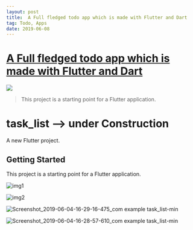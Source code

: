 ```yaml
---
layout: post
title:  A Full fledged todo app which is made with Flutter and Dart
tag: Todo, Apps
date: 2019-06-08
---
```


# [A Full fledged todo app which is made with Flutter and Dart](http://github.com/bugudiramu/TaskList) 

![](https://flutterawesome.com/content/images/2019/05/task_listx.jpg)
 
> This project is a starting point for a Flutter application.

 
# task_list --> under Construction

A new Flutter project.

## Getting Started

This project is a starting point for a Flutter application.

![img1](https://github.com/bugudiramu/TaskListhttps://user-images.githubusercontent.com/37015092/58761882-879ecb00-8566-11e9-8890-aedda0b994b8.png?raw=true)

![img2](https://github.com/bugudiramu/TaskListhttps://user-images.githubusercontent.com/37015092/58761883-879ecb00-8566-11e9-80a8-529161191e61.png?raw=true)

![Screenshot_2019-06-04-16-29-16-475_com example task_list-min](https://github.com/bugudiramu/TaskListhttps://user-images.githubusercontent.com/37015092/58875411-1a677300-86e9-11e9-972c-07b3597f760c.png?raw=true)

![Screenshot_2019-06-04-16-28-57-610_com example task_list-min](https://github.com/bugudiramu/TaskListhttps://user-images.githubusercontent.com/37015092/58875409-1a677300-86e9-11e9-8221-61dc83e14cce.png?raw=true)




